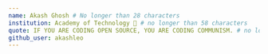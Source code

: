 ```yaml
---
name: Akash Ghosh # No longer than 28 characters
institution: Academy of Technology 🚩 # no longer than 58 characters
quote: IF YOU ARE CODING OPEN SOURCE, YOU ARE CODING COMMUNISM. # no longer than 100 characters, avoid using quotes(") to guarantee the format remains the same.
github_user: akashleo
---
```

